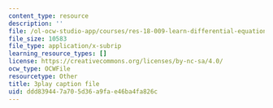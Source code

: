 ```yaml
---
content_type: resource
description: ''
file: /ol-ocw-studio-app/courses/res-18-009-learn-differential-equations-up-close-with-gilbert-strang-and-cleve-moler-fall-2015/ddd839447a705d36a9fae46ba4fa826c_WZMQdLW4COQ.srt
file_size: 10583
file_type: application/x-subrip
learning_resource_types: []
license: https://creativecommons.org/licenses/by-nc-sa/4.0/
ocw_type: OCWFile
resourcetype: Other
title: 3play caption file
uid: ddd83944-7a70-5d36-a9fa-e46ba4fa826c
---
```

